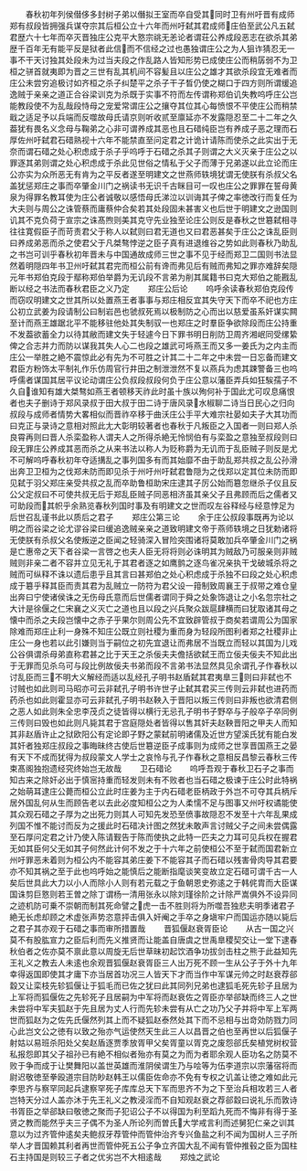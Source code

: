 <!-- { "loadSidebar": true } -->
　　春秋初年列侯僣侈多封树子弟以僭拟王室而卒自受其同时卫有州吁晋有成师郑有叔段皆拥强兵谋夺宗其后桓公立十六年而州吁弑其君成师庄伯至武公凡五弑君歴六十七年而卒灭晋独庄公克平大憝宗祧无恙论者谓荘公养成段恶志在欲杀其弟歴千百年无有能平反是狱者此信而不信经之过也愚独谓庄公之为人狙诈猜忍无一事不干天讨独其处段未为过当夫段之作乱路人皆知形势已成使庄公而稍孱弱不为卫桓之骈首就夷即为晋之三世有乱其机间不容髪且以庄公之雄才其欲杀段宜无难者而庄公未尝穷追极讨如齐桓之杀子纠楚平之杀子干子晳仍使之糊口于四方则所谓缓追逸贼于亲亲之道正合谷梁训克为杀既于实事不符而左传谓称郑伯讥失教呜呼庄公岂能教段使不为乱哉段恃母之宠爱常谓庄公之攘夺其位其心每愤恨不平使庄公而稍禁戢之适足予以兵端而反噬故母氏请京则听收贰至廪延亦不发露隠忍至二十二年之久葢犹有畏名义念母与鞠弟之心非可谓养成其恶也且石碏纯臣岂有养成子恶之理而石厚佐州吁弑君石碏熟视十六年不能禁直至问定君之计诡计请陈而使杀之此实出于无奈而谓石碏之处心积虑成于杀子乎呜呼于石碏之杀其子则谓之大义灭亲于庄公之以罪逐其弟则谓之处心积虑成于杀此见世俗之情私于父子而薄于兄弟遂以此立论而庄公亦实为众所恶无有肯为之平反者遂至明建文之世燕师轶境犹谓无使朕有杀叔父名盖犹惩郑庄之事而卒肇金川门之祸读书无识千古眯目可一叹也庄公之罪罪在誓母黄泉为得罪名教耳使为庄公者诚敬以感悟母氏涕泣以训诲其子俾之率徳改行而复任为大夫则与周公之诛管蔡而庸蔡仲合矣若其处段固未甚害义也后世于明建文之逊国则讥其不克负荷于宣宗之诛髙煦则美其克守先业独至论庄公则反是春秋之世簒弑相寻往往寛假臣子而苛责君父于称人以弑则曰君无道也又曰君恶甚矣于庄公之诛乱臣则曰养成弟恶而杀之使君父于凡桀骜悖逆之臣子真有进退维谷之势如此则春秋乃助乱之书岂可训乎春秋初年晋未与中国通故成师三世之事不见于经而郑卫二国则书法显然着明隠四年书卫州吁弑其君完而桓公前有谗而弗见后有贼而弗知之罪亦难辞矣隠元年书郑伯克段于鄢称郑伯举爵为无讥段不言弟为削其属籍书曰克大郑伯之能戡乱断以经之书法而春秋君臣之义乃定
　　郑庄公后论
　　呜呼余读春秋郑伯克段传而窃叹明建文之世其所以处置燕王者事事与郑庄相反宜其失守天下而卒不祀也方庄公初立武姜为段请制公曰制岩邑也虢叔死焉以极制防之心而出以慈爱虽系奸谋实闗至计而燕王雄踞北平不能移驻他处其失制驭一也郑庄之时羣臣争欲除段而庄公持重不发葢欲蓄全力以待其敝而建文失于轻遽今日下罪书明日削防卫周齐湘岷同受缧絷俾之合志并力而防以谋我其失人心二也段之雄武可埓燕王而又多一姜氏为之内主而庄公一举胜之絶不震惊此必有先为不可胜之计其二十二年之中未尝一日忘备而建文君臣方粉饰太平制礼作乐仿周官行井田之制泄泄然不复以燕兵为虑其踈警备三也呜呼儒者谋国其居平议论动谓庄公负叔段叔段何负于庄公意以藩臣弄兵如狂騃孺子不久自谁知有雄大桀骜如燕王者顿移天祚此时虽十族以殉何补于国此尤可叹息痛恨者也夫子删诗于郑风录叔于田大叔于田二诗于唐风录水椒聊二诗当日民心之归向叔段与成师者情势大畧相似而晋祚卒移于曲沃庄公手平大难宗社晏如夫子大其功而曰克正与录诗之意相对照此尢大彰明较著者也春秋于凡叛臣之入国者一则曰郑人杀良霄再则曰晋人杀栾盈称人谓夫人之所得杀絶无怜悯伯有与栾盈之意独至叔段则曰段无罪庄公养成其恶而杀之从来书法以称人为贬称爵为无讥而于乱臣贼子则反是尤不可解呜呼春秋初年夺适搆乱之事列国多有而其始靡不由于助乱郑共叔之乱公孙滑出奔卫卫桓为之伐郑未防而即见杀于州吁州吁弑君鲁隠为之伐郑以定其位未防而即见弑于羽父郑庄亲受共叔之乱而卒助鲁桓助宋庄逮其子厉公始而簒忽继杀子仪且反公父定叔曰不可使共叔无后于郑乱臣贼子同恶相济虽其亲父子且弗顾而后之儒者又可助段而其帜乎余熟览春秋列国时事及有明建文之世而叹左谷释经与经意悖足为后世召乱谨书此以质后之君子
　　郑庄公第三论
　　余于庄公叔段事既再为论以明之而谷梁之论尤谬谷梁曰缓追逸贼亲亲之道致明建文帝于燕师轶境之日犹勅诸将无使朕有杀叔父名使叛逆之臣闻之轻骑深入冒险突围诸将莫敢加兵卒肇金川门之祸是亡惠帝之天下者谷梁一言啓之也夫人臣无将将则必诛明其为贼敌乃可服亲则非贼贼则非亲二者不容并立见无礼于其君者逐之如鹰鹯之逐鸟雀况亲执干戈破城杀将之贼而可纵释不诛以遗后患乎且其言曰甚郑伯之处心积虑成于杀独不曰段之处心积虑成于簒乎释其臣而责其君为乱贼立一防符为君父设一箝制致周襄王于叔带之难仓皇出奔曰宁使诸侯诛之无伤母氏意而后世儒者谓同于舜之处象饰退让之小名忽宗社之大计是徐偃之仁宋襄之义灭亡之道也且以段之兴兵聚众跋扈肆横而曰犹取诸其母之懐中而杀之夫段岂懐中之赤子乎果尔则周公先不宜致辟管叔于商矣若谓周公为国家除难而郑庄止利一身殊不知庄公既立则社稷为重而身为轻段所图利者郑之社稷非止庄公一身也若以此引嫌则当于嗣位之初先宜退让而弗居不当既立而轻以其国为儿戏公谷俱谓杀母弟直称君甚之比于天王之杀佞夫夫儋括欲弑王而立佞夫佞夫不知此出于无罪而见杀乌可与段比例故佞夫书弟而段不言弟书法显然具见余谓孔子作春秋以讨乱臣而三不明大义解经而适以乱经孔子明书赵盾弑其君夷臯三则曰非弑也不讨贼也如此则司马昭亦可云非弑孔子明书许世子止弑其君买三传则云非弑也进药而药杀也如此则霍显亦可云非弑孔子明书赵鞅入于晋阳以叛三传则曰非叛也欲清君侧之恶人如此则朱全忠李茂贞之徒皆得以横行无忌孔子明书子野卒与子般卒子卒同例三传则曰毁也如此则凡毙其君于宫庭隠处者皆得以售其奸夫赵鞅晋阳之甲夫人而知其非赵盾许止之狱欧阳公有定论即子野之蒙弑前明诸儒及近世方望溪氏犹有能白发其奸者独郑庄叔段之事晦昧终古使后世簒逆臣子成事则为成师之世享晋国燕王之晏有天下不成而犹得为叔段蒙文人学士之哀怜与孔子作春秋之意相反昌黎云春秋三传束髙阁独抱遗经究终始岂无故哉
　　卫石碏论
　　呜呼吾观于春秋卫石子之事而知古来之除奸必出于慎宻持重而轻发则未有不败者也当石碏之极谏于庄公时此特祸之始萌耳逮庄公薨而桓公立此时庄姜为主于内石碏老臣柄政于外岂不可夺其兵柄斥居外国乱何从生而顾告老以去此必度知桓公之为人柔懦不足与图事又州吁权谲能使其众观石碏之子厚为之出死力则其人可知先发恐至偾事故隠忍不发至十六年乱果成列国不惟不能讨而反为之援此时石碏决计图之然犹未敢声言讨贼父子之间未尝偶露至石厚问定君之计乃使入陈请觐告于陈而使执之此特一匹夫之力耳可见兵权在握君无如其臣何父无如其子何然此计何不发之于十六年之前使桓公不至于弑而国君新立州吁罪恶未着则为桓公内不能容其弟庄姜下不能容其子而石碏以残害骨肉导其君要亦不知其祸之至于此也呜呼始之能慎后之能断指麾谈笑变故立定石碏可谓千古一人矣后世具此大力以小人而除小人则有若元载之于鱼朝恩史弥逺之于韩侂胄而大臣谋国诛剪巨憝则若王曽之除丁谓杨一清用张永以除刘瑾徐阶之计除严嵩俱外不设异同之迹机防可乗不崇朝而制其死命譬之虎一击不胜则将为所噬吾独悲夫明季诸君子絶无长虑却顾之术虚张声势恣意抨击俱入奸阉之手卒之身塡牢户而国运亦随以毙后之君子其亦观于石碏之事而审所措置哉
　　晋狐偃赵衰胥臣论
　　从古一国之兴莫不有股肱宣力之臣后利而先义推贤而让能盖自唐虞之世禹臯稷契交让一堂下逮春秋伯者之佐亦莫不禀此意以周旋无后世草昧初起饮酒争功拔剑击柱之熊于此益知先王礼义之教去人未逺也余观晋狐偃赵衰胥臣三人出万死不顾一生从公子于外十九年幸得返国即使其才庸下亦当居首功况三人皆天下才而当作中军谋元帅之时赵衰荐郤縠又让栾枝先轸狐偃让于狐毛而已佐之犹曰此其同列兄弟也逮狐毛死先轸子且居为上军将而狐偃佐之先轸死子且居嗣为中军将而赵衰佐之胥臣亦举郤缺而终三人之世未尝将中军夫狐赵于先且居为丈人行而先轸未尝有从亡之功乃父子并将中军上军两世而狐赵为之佐先氏偃然列其上而不疑狐赵泰然处其下而不忌相与出竒効防戮力同心此岂文公之徳有以致之殆亦气运使然天生此三人以昌晋之伯也至再世以后狐偃子射姑以易班杀阳处父矣赵盾逐贾季放胥甲父矣胥童以胥克之废怨郤氏矣植党树权营私报怨即其父子祖孙已有絶不相似者殆亦有莫之为而为者耶余观人臣功名之防莫不败于争而成于让樊舞阳以盖世英雄而淮阴侯谓生乃与哙等为伍李道宗以宗藩宿将而尉迟敬徳至拳殴道宗目防眇赵韩王以儒臣佐命亦不免有专权之讥盖让徳之难如此元李思齐与察罕同起兵逮察罕死子库库总天下军而思齐不为之下至治兵相攻若三人者岂特天分过人盖亦沐于先王礼义之教浸淫而不自知观赵衰之荐郤縠曰说礼乐而敦诗书胥臣之举郤缺曰敬徳之聚而子犯诏公子不以得国为利至蹈九死而不悔非有得于圣贤之教而能然乎夫三子偶不为圣人所论列而曽氏大学戒言利而述舅犯仁亲之训其意以为过齐管仲逺矣夫鲍叔牙荐管仲而管仲治齐专兴鱼盐之利不闻为国树人三子所举人才晋国赖其利者再世而管仲死五公子争立齐国大乱不闻有管仲推毂之臣为国柱石主持国是则较三子者之优劣岂不大相逺哉
　　郑烛之武论
